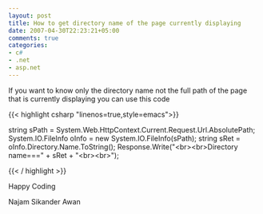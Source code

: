 ```yaml
---
layout: post
title: How to get directory name of the page currently displaying
date: 2007-04-30T22:23:21+05:00
comments: true
categories:
- c#
- .net
- asp.net
---
```


If you want to know only the directory name not the full path of the page that is currently displaying you can use this code

{{< highlight csharp  "linenos=true,style=emacs">}}

string sPath = System.Web.HttpContext.Current.Request.Url.AbsolutePath;
System.IO.FileInfo oInfo = new System.IO.FileInfo(sPath);
string sRet = oInfo.Directory.Name.ToString();
Response.Write("&lt;br&gt;&lt;br&gt;Directory name===" + sRet + "&lt;br&gt;&lt;br&gt;");

{{< / highlight >}}

Happy Coding

Najam Sikander Awan
